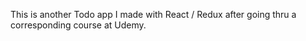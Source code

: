 This is another Todo app I made with React / Redux after going thru a corresponding course at Udemy.